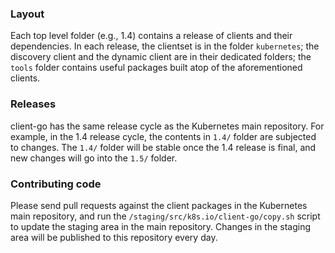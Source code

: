 ### Layout

Each top level folder (e.g., 1.4) contains a release of clients and their dependencies. In each release, the clientset is in the folder `kubernetes`; the discovery client and the dynamic client are in their dedicated folders; the `tools` folder contains useful packages built atop of the aforementioned clients.

### Releases

client-go has the same release cycle as the Kubernetes main repository. For example, in the 1.4 release cycle, the contents in `1.4/` folder are subjected to changes. The `1.4/` folder will be stable once the 1.4 release is final, and new changes will go into the `1.5/` folder.

### Contributing code
Please send pull requests against the client packages in the Kubernetes main repository, and run the `/staging/src/k8s.io/client-go/copy.sh` script to update the staging area in the main repository. Changes in the staging area will be published to this repository every day.
